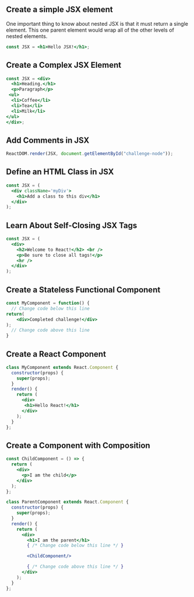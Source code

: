 ## Create a simple JSX element
One important thing to know about nested JSX is that it must return a single element.
This one parent element would wrap all of the other levels of nested elements.
```jsx
const JSX = <h1>Hello JSX!</h1>;
```

## Create a Complex JSX Element
```jsx
const JSX = <div>
  <h1>Heading.</h1>
  <p>Paragraph</p>
 <ul>
  <li>Coffee</li>
  <li>Tea</li>
  <li>Milk</li>
</ul>
</div>;  
```

## Add Comments in JSX
```jsx
ReactDOM.render(JSX, document.getElementById("challenge-node"));
```

## Define an HTML Class in JSX
```jsx
const JSX = (
  <div className='myDiv'>
    <h1>Add a class to this div</h1>
  </div>
);
```

## Learn About Self-Closing JSX Tags
```jsx
const JSX = (
  <div>
    <h2>Welcome to React!</h2> <br />
    <p>Be sure to close all tags!</p>
    <hr />
  </div>
);
```

## Create a Stateless Functional Component
```jsx
const MyComponent = function() {
  // Change code below this line
return(
    <div>Completed challenge!</div>
);
  // Change code above this line
}
```

## Create a React Component
```jsx
class MyComponent extends React.Component {
  constructor(props) {
    super(props);
  }
  render() {
    return (
      <div>
       <h1>Hello React!</h1>
      </div>
    );
  }
};
```

## Create a Component with Composition
```jsx
const ChildComponent = () => {
  return (
    <div>
      <p>I am the child</p>
    </div>
  );
};

class ParentComponent extends React.Component {
  constructor(props) {
    super(props);
  }
  render() {
    return (
      <div>
        <h1>I am the parent</h1>
        { /* Change code below this line */ }

        <ChildComponent/>

        { /* Change code above this line */ }
      </div>
    );
  }
};
```



